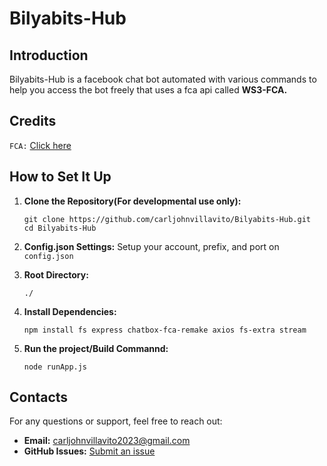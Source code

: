 # Bilyabits-Hub

## Introduction
Bilyabits-Hub is a facebook chat bot automated with various commands to help you access the bot freely that uses a fca api called **WS3-FCA.**


## Credits
`FCA:`  [Click here](https://www.npmjs.com/package/ws3-fca)

## How to Set It Up
1. **Clone the Repository(For developmental use only):**
   ```
   git clone https://github.com/carljohnvillavito/Bilyabits-Hub.git
   cd Bilyabits-Hub
   ```

2. **Config.json Settings:**
   Setup your account, prefix, and port on `config.json`

3. **Root Directory:**
   ```
   ./
   ```

4. **Install Dependencies:**
   ```
   npm install fs express chatbox-fca-remake axios fs-extra stream
   ```
5. **Run the project/Build Commannd:**
   ```
   node runApp.js
   ```

## Contacts
For any questions or support, feel free to reach out:

- **Email:** carljohnvillavito2023@gmail.com
- **GitHub Issues:** [Submit an issue](https://github.com/carljohnvillavito/autobot-test/issues)

